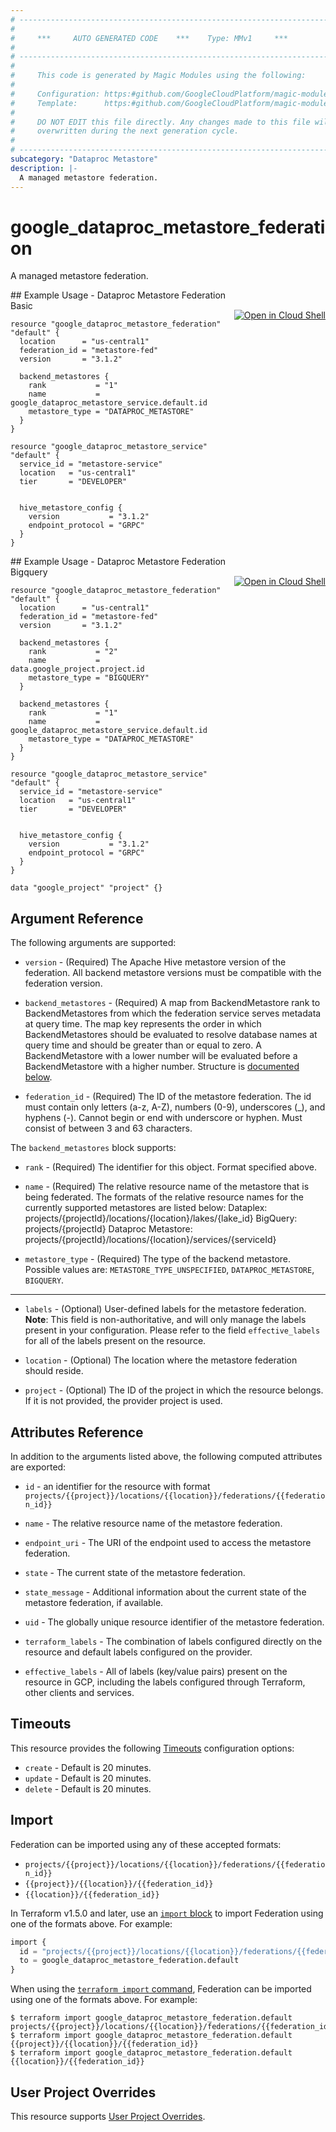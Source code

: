 ```yaml
---
# ----------------------------------------------------------------------------
#
#     ***     AUTO GENERATED CODE    ***    Type: MMv1     ***
#
# ----------------------------------------------------------------------------
#
#     This code is generated by Magic Modules using the following:
#
#     Configuration: https:#github.com/GoogleCloudPlatform/magic-modules/tree/main/mmv1/products/metastore/Federation.yaml
#     Template:      https:#github.com/GoogleCloudPlatform/magic-modules/tree/main/mmv1/templates/terraform/resource.html.markdown.tmpl
#
#     DO NOT EDIT this file directly. Any changes made to this file will be
#     overwritten during the next generation cycle.
#
# ----------------------------------------------------------------------------
subcategory: "Dataproc Metastore"
description: |-
  A managed metastore federation.
---
```


# google_dataproc_metastore_federation

A managed metastore federation.



<div class = "oics-button" style="float: right; margin: 0 0 -15px">
  <a href="https://console.cloud.google.com/cloudshell/open?cloudshell_git_repo=https%3A%2F%2Fgithub.com%2Fterraform-google-modules%2Fdocs-examples.git&cloudshell_image=gcr.io%2Fcloudshell-images%2Fcloudshell%3Alatest&cloudshell_print=.%2Fmotd&cloudshell_tutorial=.%2Ftutorial.md&cloudshell_working_dir=dataproc_metastore_federation_basic&open_in_editor=main.tf" target="_blank">
    <img alt="Open in Cloud Shell" src="//gstatic.com/cloudssh/images/open-btn.svg" style="max-height: 44px; margin: 32px auto; max-width: 100%;">
  </a>
</div>
## Example Usage - Dataproc Metastore Federation Basic


```hcl
resource "google_dataproc_metastore_federation" "default" {
  location      = "us-central1"
  federation_id = "metastore-fed"
  version       = "3.1.2"

  backend_metastores {
    rank           = "1"
    name           = google_dataproc_metastore_service.default.id
    metastore_type = "DATAPROC_METASTORE" 
  }
}

resource "google_dataproc_metastore_service" "default" {
  service_id = "metastore-service"
  location   = "us-central1"
  tier       = "DEVELOPER"


  hive_metastore_config {
    version           = "3.1.2"
    endpoint_protocol = "GRPC"
  }
}
```
<div class = "oics-button" style="float: right; margin: 0 0 -15px">
  <a href="https://console.cloud.google.com/cloudshell/open?cloudshell_git_repo=https%3A%2F%2Fgithub.com%2Fterraform-google-modules%2Fdocs-examples.git&cloudshell_image=gcr.io%2Fcloudshell-images%2Fcloudshell%3Alatest&cloudshell_print=.%2Fmotd&cloudshell_tutorial=.%2Ftutorial.md&cloudshell_working_dir=dataproc_metastore_federation_bigquery&open_in_editor=main.tf" target="_blank">
    <img alt="Open in Cloud Shell" src="//gstatic.com/cloudssh/images/open-btn.svg" style="max-height: 44px; margin: 32px auto; max-width: 100%;">
  </a>
</div>
## Example Usage - Dataproc Metastore Federation Bigquery


```hcl
resource "google_dataproc_metastore_federation" "default" {
  location      = "us-central1"
  federation_id = "metastore-fed"
  version       = "3.1.2"

  backend_metastores {
    rank           = "2"
    name           = data.google_project.project.id
    metastore_type = "BIGQUERY" 
  }

  backend_metastores {
    rank           = "1"
    name           = google_dataproc_metastore_service.default.id
    metastore_type = "DATAPROC_METASTORE" 
  }
}

resource "google_dataproc_metastore_service" "default" {
  service_id = "metastore-service"
  location   = "us-central1"
  tier       = "DEVELOPER"


  hive_metastore_config {
    version           = "3.1.2"
    endpoint_protocol = "GRPC"
  }
}

data "google_project" "project" {}
```

## Argument Reference

The following arguments are supported:


* `version` -
  (Required)
  The Apache Hive metastore version of the federation. All backend metastore versions must be compatible with the federation version.

* `backend_metastores` -
  (Required)
  A map from BackendMetastore rank to BackendMetastores from which the federation service serves metadata at query time. The map key represents the order in which BackendMetastores should be evaluated to resolve database names at query time and should be greater than or equal to zero. A BackendMetastore with a lower number will be evaluated before a BackendMetastore with a higher number.
  Structure is [documented below](#nested_backend_metastores).

* `federation_id` -
  (Required)
  The ID of the metastore federation. The id must contain only letters (a-z, A-Z), numbers (0-9), underscores (_),
  and hyphens (-). Cannot begin or end with underscore or hyphen. Must consist of between
  3 and 63 characters.


<a name="nested_backend_metastores"></a>The `backend_metastores` block supports:

* `rank` - (Required) The identifier for this object. Format specified above.

* `name` -
  (Required)
  The relative resource name of the metastore that is being federated. The formats of the relative resource names for the currently supported metastores are listed below: Dataplex: projects/{projectId}/locations/{location}/lakes/{lake_id} BigQuery: projects/{projectId} Dataproc Metastore: projects/{projectId}/locations/{location}/services/{serviceId}

* `metastore_type` -
  (Required)
  The type of the backend metastore.
  Possible values are: `METASTORE_TYPE_UNSPECIFIED`, `DATAPROC_METASTORE`, `BIGQUERY`.

- - -


* `labels` -
  (Optional)
  User-defined labels for the metastore federation.
  **Note**: This field is non-authoritative, and will only manage the labels present in your configuration.
  Please refer to the field `effective_labels` for all of the labels present on the resource.

* `location` -
  (Optional)
  The location where the metastore federation should reside.

* `project` - (Optional) The ID of the project in which the resource belongs.
    If it is not provided, the provider project is used.


## Attributes Reference

In addition to the arguments listed above, the following computed attributes are exported:

* `id` - an identifier for the resource with format `projects/{{project}}/locations/{{location}}/federations/{{federation_id}}`

* `name` -
  The relative resource name of the metastore federation.

* `endpoint_uri` -
  The URI of the endpoint used to access the metastore federation.

* `state` -
  The current state of the metastore federation.

* `state_message` -
  Additional information about the current state of the metastore federation, if available.

* `uid` -
  The globally unique resource identifier of the metastore federation.

* `terraform_labels` -
  The combination of labels configured directly on the resource
   and default labels configured on the provider.

* `effective_labels` -
  All of labels (key/value pairs) present on the resource in GCP, including the labels configured through Terraform, other clients and services.


## Timeouts

This resource provides the following
[Timeouts](https://developer.hashicorp.com/terraform/plugin/sdkv2/resources/retries-and-customizable-timeouts) configuration options:

- `create` - Default is 20 minutes.
- `update` - Default is 20 minutes.
- `delete` - Default is 20 minutes.

## Import


Federation can be imported using any of these accepted formats:

* `projects/{{project}}/locations/{{location}}/federations/{{federation_id}}`
* `{{project}}/{{location}}/{{federation_id}}`
* `{{location}}/{{federation_id}}`


In Terraform v1.5.0 and later, use an [`import` block](https://developer.hashicorp.com/terraform/language/import) to import Federation using one of the formats above. For example:

```tf
import {
  id = "projects/{{project}}/locations/{{location}}/federations/{{federation_id}}"
  to = google_dataproc_metastore_federation.default
}
```

When using the [`terraform import` command](https://developer.hashicorp.com/terraform/cli/commands/import), Federation can be imported using one of the formats above. For example:

```
$ terraform import google_dataproc_metastore_federation.default projects/{{project}}/locations/{{location}}/federations/{{federation_id}}
$ terraform import google_dataproc_metastore_federation.default {{project}}/{{location}}/{{federation_id}}
$ terraform import google_dataproc_metastore_federation.default {{location}}/{{federation_id}}
```

## User Project Overrides

This resource supports [User Project Overrides](https://registry.terraform.io/providers/hashicorp/google/latest/docs/guides/provider_reference#user_project_override).
